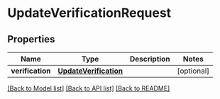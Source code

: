 # UpdateVerificationRequest


## Properties
Name | Type | Description | Notes
------------ | ------------- | ------------- | -------------
**verification** | [**UpdateVerification**](UpdateVerification.md) |  | [optional] 

[[Back to Model list]](../README.md#documentation-for-models) [[Back to API list]](../README.md#documentation-for-api-endpoints) [[Back to README]](../README.md)


